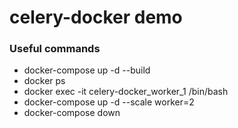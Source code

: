 # celery-docker demo

### Useful commands
- docker-compose up -d --build
- docker ps
- docker exec -it celery-docker_worker_1 /bin/bash
- docker-compose up -d --scale worker=2
- docker-compose down
